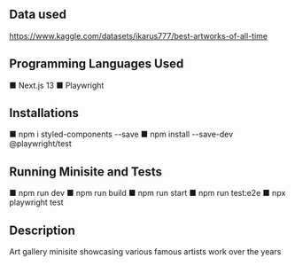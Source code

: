 ## Data used
https://www.kaggle.com/datasets/ikarus777/best-artworks-of-all-time

## Programming Languages Used
■ Next.js 13
■ Playwright

## Installations
■ npm i styled-components --save
■ npm install --save-dev @playwright/test

## Running Minisite and Tests
■ npm run dev
■ npm run build
■ npm run start
■ npm run test:e2e
■ npx playwright test

## Description
Art gallery minisite showcasing various famous artists work over the years 